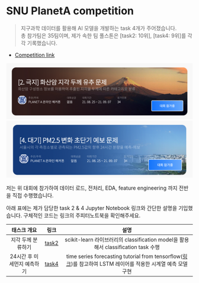 # SNU PlanetA competition
> 지구과학 데이터를 활용해 AI 모델을 개발하는 task 4개가 주어졌습니다.   
> 총 참가팀은 35팀이며, 제가 속한 팀 풀스톤은 [task2: 10위], [task4: 9위]를 각각 기록했습니다.

- [Competition link](http://aifactory.space/page/SNUPLANETA)

![task2](./img/task2.png)
![task4](./img/task4.png)

저는 위 대회에 참가하여 데이터 로드, 전처리, EDA, feature engineering 까지 전반을 직접 수행했습니다. 

아래 표에는 제가 담당한 task 2 & 4 Jupyter Notebook 링크와 간단한 설명을 기입했습니다. 구체적인 코드는 링크의 주피터노트북을 확인해주세요.

| 태스크 개요 | 링크 |  설명|
| :----: | :----: | :----: |
|지각 두께 분류하기 | [task2](https://github.com/minji2744/PlanetA/blob/main/task2_classifying_arc_thickness.ipynb) | scikit-learn 라이브러리의 classification model을 활용해서 classification task 수행 |
|24시간 후 미세먼지 예측하기 | [task4](https://github.com/minji2744/PlanetA/blob/main/task4_forecasting_pm25.ipynb) |  time series forecasting tutorial from tensorflow([링크](https://www.tensorflow.org/tutorials/structured_data/time_series))를 참고하여 LSTM 레이어를 적용한 시계열 예측 모델 구현 |